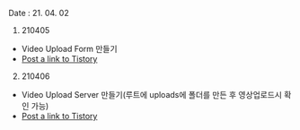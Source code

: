 Date : 21. 04. 02

1. 210405

- Video Upload Form 만들기
- [Post a link to Tistory](https://jnarin-development-story.tistory.com/107)

2. 210406

- Video Upload Server 만들기(루트에 uploads에 폴더를 만든 후 영상업로드시 확인 가능)
- [Post a link to Tistory](https://jnarin-development-story.tistory.com/108)
